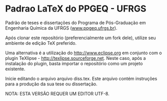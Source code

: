 # Padrao LaTeX do PPGEQ - UFRGS
Padrão de teses e dissertações do Programa de Pós-Graduação em Engenharia Química da UFRGS (www.ppgeq.ufrgs.br).

Após clonar este repositório (preferencialmente um fork dele),
utilize seu ambiente de edição TeX preferido.

Uma alternativa é a utilização do http://www.eclipse.org em conjunto com o plugin
TeXlipse - http://texlipse.sourceforge.net.
Neste caso, após a instalação do plugin, basta importar o repositório como um projeto existente.

Inicie editando o arquivo arquivo diss.tex. Este arquivo contém instruções para a produção
da sua tese ou dissertação.

NOTA: ESTA VERSÃO REQUER UM EDITOR UTF-8.

